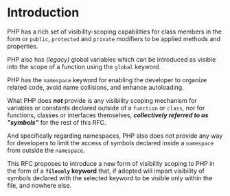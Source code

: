 # Introduction

PHP has a rich set of visibility-scoping capabilities for class members in the form or `public`, `protected` and `private` modifiers to be applied methods and properties.

PHP also has _(legacy)_ global variables which can be introduced as visible into the scope of a function using the `global` keyword.

PHP has the `namespace` keyword for enabling the developer to organize related code, avoid name collisions, and enhance autoloading.

What PHP does **_not_** provide is any visibility scoping mechanism for variables or constants declared outside of a `function` or `class`, nor for functions, classes or interfaces themselves, **_collectively referred to as "symbols"_** for the rest of this RFC.

And specifically regarding namespaces, PHP also does not provide any way for developers to limit the access of symbols declared inside a `namespace` from outside the `namespace`.

This RFC proposes to introduce a new form of visibility scoping to PHP in the form of a **`fileonly` keyword** that, if adopted will impart visibility of symbols declared with the selected keyword to be visible only within the file, and nowhere else.

